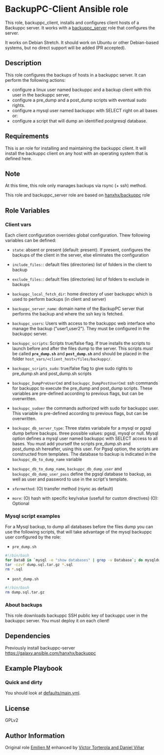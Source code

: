 BackupPC-Client Ansible role
============================

This role, backuppc_client, installs and configures client hosts of a Backuppc server. It works with a [backuppc_server](https://github.com/UdelaRInterior/ansible-backuppc) role that configures the server.

It works on Debian Stretch. It should work on Ubuntu or other Debian-based systems, but no direct support will be added (PR accepted).

Description
------------

This role configures the backups of hosts in a backuppc server.  It can perform the following actions:
- configure a linux user named backuppc and a backup client with this user in the backuppc server,
- configure a pre_dump and a post_dump scripts with eventual sudo rights.
- configure a mysql user named backuppc with SELECT right on all bases or:
- configure a script that will dump an identified postgresql database.


Requirements
------------

This is an role for installing and maintaining the backuppc client. It will install the backuppc client on any host with an operating system that is defined here.

Note
----

At this time, this role only manages backups via rsync (+ ssh) method.

This role and backuppc_server role are based on [hanxhx/backuppc](https://galaxy.ansible.com/hanxhx/backuppc) role

Role Variables
--------------

### Client vars

Each client configuration overrides global configuration. Thew following variables can be defined:

- `state`: absent or present (default: present). If present, configures the backups of the client in the server, else eliminates the configuration
- `include_files:`: default files (directories) list of folders in the client to backup
- `exclude_files:`: default files (directories) list of folders to exclude in backups
- `backuppc_local_fetch_dir`:  home directory of user backuppc which is used to perform backups (in client and server)
- `backuppc_server_name`: domain name of the BackupPC server that performs the backup and where the ssh key is fetched.
- `backuppc_users`: Users with access to the backuppc web interface who manage the backup ("user1,user2"). They must be configured in the backuppc server.

- `backuppc_scripts`: Scripts true/false flag. If true installs the scripts to launch before and after the files dump to the server. This scripts _must_ be called **`pre_dump.sh`** and **`post_dump.sh`** and should be placed in the folder `host_vars/<client_host>/files/backuppc/`.
- `backuppc_scripts_sudo`: true/false flag to give sudo rights to pre_dump.sh and post_dump.sh scripts
- `backuppc_DumpPreUserCmd` and `backuppc_DumpPostUserCmd`: ssh commands for backuppc to execute the pre_dump and post_dump scripts. These variables are pre-defined according to previous flags, but can be overwritten.
- `backuppc_sudoer` the commands authorized with sudo for backuppc user. This variable is pre-defined according to previous flags, but can be overwritten.

- `backuppc_db_server_type`:  Three states variabale for a mysql or pgsql dump before backups. three possible values: pgsql, mysql or null. Mysql option defines a mysql user named backuppc with SELECT access to all bases. You must add yourself the scripts pre_dump.sh and post_dump.sh hereafter, using this user. For Pgsql option, the scripts are constructed from templates.  The database to backup is indicated in the `backuppc_db_to_dump_name` variable

- `backuppc_db_to_dump_name`, `backuppc_db_dump_user` and `backuppc_db_dump_user_pass` define the pgsql database to backup, as well as user and password to use in the script's template.

- `xfermethod`: (O) transfer method (rsync as default)
- `more`: (O) hash with specific key/value (usefull for custom directives)
(O): Optional

### Mysql script examples

For a Mysql backup, to dump all databases before the files dump you can use the following scripts, that will take advantage of the mysql backuppc user configured by the role:

- `pre_dump.sh`
```bash
#!/bin/bash
for DataB in `mysql -e "show databases" | grep -v Database`; do mysqldump --single-transaction $DataB > "$DataB.sql"; done
tar -czvf dump.sql.tar.gz *.sql
rm *.sql
```

- `post_dump.sh`
```bash
#!/bin/bash
rm dump.sql.tar.gz
```

### About backups

This role downloads backuppc SSH public key of backuppc user in the backuppc server. You must deploy it on each client!

Dependencies
------------

Previously install backuppc-server https://galaxy.ansible.com/hanxhx/backuppc

Example Playbook
----------------

### Quick and dirty

You should look at [defaults/main.yml](defaults/main.yml).

License
-------

GPLv2

Author Information
------------------

Original role [Emilien M](https://github.com/HanXHX) enhanced by [Víctor Torterola and Daniel Viñar](https://github.com/UdelaRInterior)